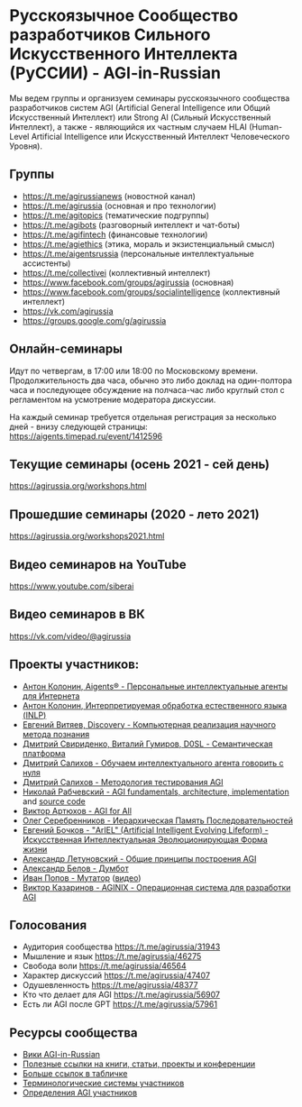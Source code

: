 # Русскоязычное Сообщество разработчиков Сильного Искусственного Интеллекта (РуССИИ) - AGI-in-Russian 

Мы ведем группы и организуем семинары русскоязычного сообщества разработчиков систем AGI (Artificial General Intelligence или Общий Искусственный Интеллект) или Strong AI (Сильный Искусственный Интеллект), а также - являющийся их частным случаем HLAI (Human-Level Artificial Intelligence или Искусственный Интеллект Человеческого Уровня).

## Группы
- https://t.me/agirussianews (новостной канал)
- https://t.me/agirussia (основная и про технологии)
- https://t.me/agitopics (тематические подгруппы)
- https://t.me/agibots (разговорный интеллект и чат-боты)
- https://t.me/agifintech (финансовые технологии)
- https://t.me/agiethics (этика, мораль и экзистенциальный смысл)
- https://t.me/aigentsrussia (персональные интеллектуальные ассистенты)
- https://t.me/collectivei (коллективный интеллект)
- https://www.facebook.com/groups/agirussia (основная)
- https://www.facebook.com/groups/socialintelligence (коллективный интеллект)
- https://vk.com/agirussia
- https://groups.google.com/g/agirussia

## Онлайн-семинары
Идут по четвергам, в 17:00 или 18:00 по Московскому времени. Продолжительность два часа, обычно это либо доклад на один-полтора часа и последующее обсуждение на полчаса-час либо круглый стол с регламентом на усмотрение модератора дискуссии. 

На каждый семинар требуется отдельная регистрация за несколько дней - внизу следующей страницы:
https://aigents.timepad.ru/event/1412596 

## Текущие семинары (осень 2021 - сей день)
https://agirussia.org/workshops.html

## Прошедшие семинары (2020 - лето 2021)
https://agirussia.org/workshops2021.html

## Видео семинаров на YouTube
https://www.youtube.com/siberai

## Видео семинаров в ВК
https://vk.com/video/@agirussia

## Проекты участников:
- [Антон Колонин, Aigents® - Персональные интеллектуальные агенты для Интернета](https://github.com/aigents/)
- [Антон Колонин, Интерпретируемая обработка естественного языка (INLP)](https://aigents.github.io/inlp/)
- [Евгений Витяев, Discovery - Компьютерная реализация научного метода познания](http://math.nsc.ru/AP/ScientificDiscovery/index_rus.html)
- [Дмитрий Свириденко, Виталий Гумиров, D0SL - Семантическая платформа](https://d0sl.org/)
- [Дмитрий Салихов - Обучаем интеллектуального агента говорить с нуля](https://github.com/BelowzeroA/artificial-thinking)
- [Дмитрий Салихов - Методология тестирования AGI](https://agileaderboard.com/)
- [Николай Рабчевский - AGI fundamentals, architecture, implementation](https://agieng.substack.com/) and [source code](https://github.com/mrabchevskiy/Gel)
- [Виктор Артюхов - AGI for All](https://github.com/LiveBaster/agifa)
- [Олег Серебренников - Иерархическая Память Последовательностей](http://hsm-main.tilda.ws/)
- [Евгений Бочков - "ArIEL" (Artificial Intelligent Evolving Lifeform) - Искусственная Интеллектуальная Эволюционирующая Форма жизни](https://www.youtube.com/channel/UCxg1VEvLvnoUQAlxEaaVImA)
- [Александр Летуновский - Общие принципы построения AGI](http://letunovsky.tilda.ws/agi)
- [Александр Белов - Думбот](http://dumbot.ru/)
- [Иван Попов - Мутатор](https://github.com/mastertimer/mutator) ([видео](https://www.youtube.com/mutator))
- [Виктор Казаринов - AGINIX - Операционная система для разработки AGI](https://github.com/FreeAGI/AGINIX)

## Голосования 
- Аудитория сообщества https://t.me/agirussia/31943
- Мышление и язык https://t.me/agirussia/46275
- Свобода воли https://t.me/agirussia/46564
- Характер дискуссий https://t.me/agirussia/47407
- Одушевленность https://t.me/agirussia/48377
- Кто что делает для AGI https://t.me/agirussia/56907
- Есть ли AGI после GPT https://t.me/agirussia/57961

## Ресурсы сообщества
- [Вики AGI-in-Russian](https://github.com/agirussia/agirussia.github.io/wiki)
- [Полезные ссылки на книги, статьи, проекты и конференции](https://agirussia.org/resources.html)
- [Больше ссылок в табличке](https://docs.google.com/spreadsheets/d/1Ilm3hu9aewpQc-Mjl8xChjkKXr21gnh0aQ74EnhygX4/edit#gid=1528578624)
- [Терминологические системы участников](https://docs.google.com/spreadsheets/d/15PChaGD9bnZnW1M3pLtsu8i0vDT3Ge6qNaEUnGmiQIU/edit#gid=0)
- [Определения AGI участников](https://docs.google.com/spreadsheets/d/1HuIeBnPM1OOnXsBKMeDLfNVSwyv6XNk7cgkWjD8ttgQ/edit#gid=0)
<br>
<br>
